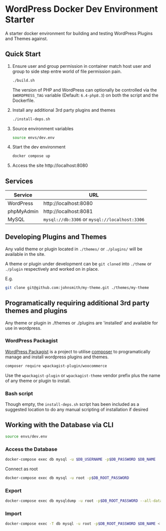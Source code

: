 # WordPress Docker Dev Environment Starter

A starter docker environment for building and testing WordPress Plugins and Themes against.

## Quick Start

1. Ensure user and group permission in container match host user and group to side step entre world of file permission pain.
    ```bash
    ./build.sh
    ```
    The version of PHP and WordPress can optionally be controlled via the `$WORDPRESS_TAG` variable (Default: `6.4-php8.3`) on both the script and the Dockerfile.

2. Install any additional 3rd party plugins and themes
    ```bash
    ./install-deps.sh
    ```

3. Source environment variables
    ```bash
    source envs/dev.env
    ```

4. Start the dev environment
    ```bash
    docker compose up
    ```

4. Access the site http://localhost:8080

## Services

|Service|URL|
|---|---|
|WordPress|http://localhost:8080|
|phpMyAdmin|http://localhost:8081|
|MySQL| `mysql://db:3306` or `mysql://localhost:3306`|

## Developing Plugins and Themes

Any valid theme or plugin located in ``./themes/`` or ``./plugins/`` will be available in the site.

A theme or plugin under development can be `git cloned` into `./theme` or `./plugin` respectively and worked on in place.

E.g.

```bash
git clone git@github.com:johnsmith/my-theme.git ./themes/my-theme
```

## Programatically requiring additional 3rd party themes and plugins

Any theme or plugin in ./themes or ./plugins are 'installed' and available for use in wordpress.

### WordPress Packagist

[WordPress Packagist](https://wpackagist.org/) is a project to utilise [composer](https://getcomposer.org/) to programatically manage and install wordpress plugins and themes.

```bash
composer require wpackagist-plugin/woocommerce
```

Use the `wpackagist-plugin` or `wpackagist-theme` vendor prefix plus the name of any theme or plugin to install.

### Bash script

Though empty, the `install-deps.sh` script has been included as a suggested location to do any manual scripting of installation if desired


## Working with the Database via CLI

```bash
source envs/dev.env
```

### Access the Database

```bash
docker-compose exec db mysql -u $DB_USERNAME -p$DB_PASSWORD $DB_NAME
```
Connect as root

```bash
docker-compose exec db mysql -u root -p$DB_ROOT_PASSWORD
```

### Export

```bash
docker-compose exec db mysqldump -u root -p$DB_ROOT_PASSWORD --all-databases > dump.sql
```

### Import

```bash
docker-compose exec -T db mysql -u root -p$DB_ROOT_PASSWORD $DB_NAME < dump.sql
```

